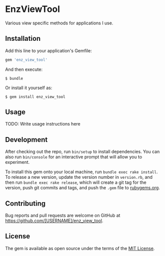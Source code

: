 # EnzViewTool

Various view specific methods for applications I use.

## Installation

Add this line to your application's Gemfile:

```ruby
gem 'enz_view_tool'
```

And then execute:

    $ bundle

Or install it yourself as:

    $ gem install enz_view_tool

## Usage

TODO: Write usage instructions here

## Development

After checking out the repo, run `bin/setup` to install dependencies. You can also run `bin/console` for an interactive prompt that will allow you to experiment.

To install this gem onto your local machine, run `bundle exec rake install`. To release a new version, update the version number in `version.rb`, and then run `bundle exec rake release`, which will create a git tag for the version, push git commits and tags, and push the `.gem` file to [rubygems.org](https://rubygems.org).

## Contributing

Bug reports and pull requests are welcome on GitHub at https://github.com/[USERNAME]/enz_view_tool.

## License

The gem is available as open source under the terms of the [MIT License](https://opensource.org/licenses/MIT).
